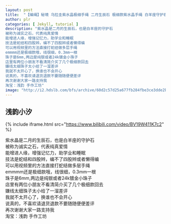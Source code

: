 ```yaml
---
layout: post
title:  "【编绳】秘境 乌拉圭紫水晶极细手绳 二月生辰石 极细款紫水晶手绳 白羊座守护石 据说可以增进人缘增强记忆力，可以助学业哦"
author: plr
categories: [ Jekyll, tutorial ]
description: "紫水晶是二月的生辰石，也是白羊座的守护石
被称为诚实之石，代表纯真爱情
能增进人缘，增强记忆力，助学业和睡眠
技法是蛇结和四股辫，编不了四股辫或者懒得编
可以用视频里的方法直接打蛇结做多层手绳
emmmm还是极细款哦，线很细，0.3mm一根
珠子是6mm,两边是纯银或者24k镀金小珠子
店里有两位小朋友不看清简介买了几个极细款回去
嫌线太细珠子太小给了一溜差评
我就不太开心了，换谁也不会开心
说真的，不喜欢请退货退款不要随随便便差评
再次谢谢大家一路支持我
淘宝：浅韵 手作工坊"
image: "http://i2.hdslb.com/bfs/archive/60d2c57d25a677fb284fbe3ce3dde2b8ba739c7e.jpg"
---
```

## 浅韵小汐

{% include iframe.html src="https://www.bilibili.com/video/BV19W411K7c2" %}

紫水晶是二月的生辰石，也是白羊座的守护石<br>被称为诚实之石，代表纯真爱情<br>能增进人缘，增强记忆力，助学业和睡眠<br>技法是蛇结和四股辫，编不了四股辫或者懒得编<br>可以用视频里的方法直接打蛇结做多层手绳<br>emmmm还是极细款哦，线很细，0.3mm一根<br>珠子是6mm,两边是纯银或者24k镀金小珠子<br>店里有两位小朋友不看清简介买了几个极细款回去<br>嫌线太细珠子太小给了一溜差评<br>我就不太开心了，换谁也不会开心<br>说真的，不喜欢请退货退款不要随随便便差评<br>再次谢谢大家一路支持我<br>淘宝：浅韵 手作工坊

